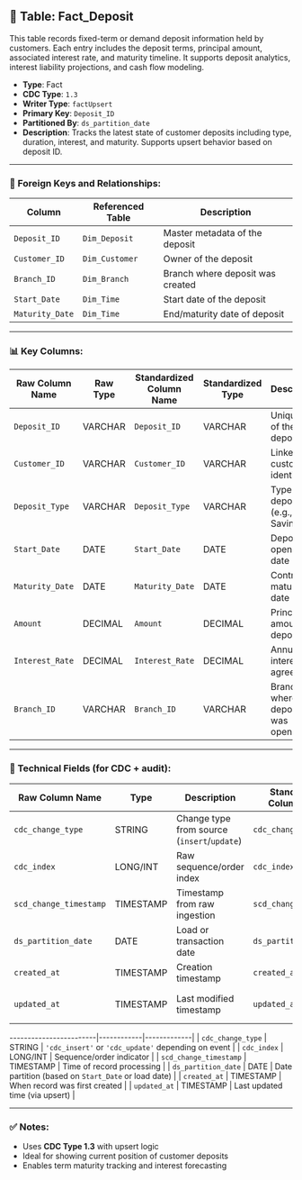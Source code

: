 ## 📜 Table: Fact_Deposit

This table records fixed-term or demand deposit information held by customers. Each entry includes the deposit terms, principal amount, associated interest rate, and maturity timeline. It supports deposit analytics, interest liability projections, and cash flow modeling.

- **Type**: Fact  
- **CDC Type**: `1.3`  
- **Writer Type**: `factUpsert`  
- **Primary Key**: `Deposit_ID`  
- **Partitioned By**: `ds_partition_date`  
- **Description**: Tracks the latest state of customer deposits including type, duration, interest, and maturity. Supports upsert behavior based on deposit ID.

---

### 🔗 Foreign Keys and Relationships:

| Column         | Referenced Table       | Description |
|----------------|------------------------|-------------|
| `Deposit_ID`   | `Dim_Deposit`          | Master metadata of the deposit  |
| `Customer_ID`  | `Dim_Customer`         | Owner of the deposit  |
| `Branch_ID`    | `Dim_Branch`           | Branch where deposit was created  |
| `Start_Date`   | `Dim_Time`             | Start date of the deposit  |
| `Maturity_Date`| `Dim_Time`             | End/maturity date of deposit  |

---

### 📊 Key Columns:

| Raw Column Name  | Raw Type | Standardized Column Name | Standardized Type | Description                          | PK  | Note                    |
|------------------|----------|---------------------------|--------------------|--------------------------------------|-----|-------------------------|
| `Deposit_ID`     | VARCHAR  | `Deposit_ID`              | VARCHAR            | Unique ID of the deposit             | ✅  |                         |
| `Customer_ID`    | VARCHAR  | `Customer_ID`             | VARCHAR            | Linked customer identifier           |     | FK to `Dim_Customer`    |
| `Deposit_Type`   | VARCHAR  | `Deposit_Type`            | VARCHAR            | Type of deposit (e.g., Term, Savings)|     |                         |
| `Start_Date`     | DATE     | `Start_Date`              | DATE               | Deposit opening date                 |     | FK to `Dim_Time`        |
| `Maturity_Date`  | DATE     | `Maturity_Date`           | DATE               | Contractual maturity date            |     | FK to `Dim_Time`        |
| `Amount`         | DECIMAL  | `Amount`                  | DECIMAL            | Principal amount deposited           |     |                         |
| `Interest_Rate`  | DECIMAL  | `Interest_Rate`           | DECIMAL            | Annual interest rate agreed          |     |                         |
| `Branch_ID`      | VARCHAR  | `Branch_ID`               | VARCHAR            | Branch where the deposit was opened  |     | FK to `Dim_Branch`      |

---

### 🧪 Technical Fields (for CDC + audit):

| Raw Column Name        | Type       | Description                                 | Standardized Column Name | Type       | Description                                 |
|------------------------|------------|---------------------------------------------|----------------------------|------------|---------------------------------------------|
| `cdc_change_type`      | STRING     | Change type from source (`insert`/`update`) | `cdc_change_type`          | STRING     | `'cdc_insert'` or `'cdc_update'` event      |
| `cdc_index`            | LONG/INT   | Raw sequence/order index                    | `cdc_index`                | LONG/INT   | Sequence/order indicator                    |
| `scd_change_timestamp` | TIMESTAMP  | Timestamp from raw ingestion                | `scd_change_timestamp`     | TIMESTAMP  | Time of record processing                   |
| `ds_partition_date`    | DATE       | Load or transaction date                    | `ds_partition_date`        | DATE       | Partition column (load or business date)    |
| `created_at`           | TIMESTAMP  | Creation timestamp                          | `created_at`               | TIMESTAMP  | First insert timestamp                      |
| `updated_at`           | TIMESTAMP  | Last modified timestamp                     | `updated_at`               | TIMESTAMP  | Last update time (if applicable)            |

------------------------|------------|-------------|
| `cdc_change_type`      | STRING     | `'cdc_insert'` or `'cdc_update'` depending on event  |
| `cdc_index`            | LONG/INT   | Sequence/order indicator  |
| `scd_change_timestamp` | TIMESTAMP  | Time of record processing  |
| `ds_partition_date`    | DATE       | Date partition (based on `Start_Date` or load date)  |
| `created_at`           | TIMESTAMP  | When record was first created  |
| `updated_at`           | TIMESTAMP  | Last updated time (via upsert)  |

---

### ✅ Notes:
- Uses **CDC Type 1.3** with upsert logic
- Ideal for showing current position of customer deposits
- Enables term maturity tracking and interest forecasting
